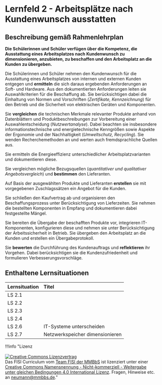 # Lernfeld 2 - Arbeitsplätze nach Kundenwunsch ausstatten

## Beschreibung gemäß Rahmenlehrplan

**Die Schülerinnen und Schüler verfügen über die Kompetenz, die Ausstattung eines Arbeitsplatzes nach Kundenwunsch zu dimensionieren, anzubieten, zu beschaffen und den Arbeitsplatz an die Kunden zu übergeben.**

Die Schülerinnen und Schüler nehmen den Kundenwunsch für die Ausstattung eines Arbeitsplatzes von internen und externen Kunden entgegen und **ermitteln** die sich daraus ergebenden Anforderungen an Soft- und Hardware. Aus den dokumentierten Anforderungen leiten sie Auswahlkriterien für die Beschaffung ab. Sie berücksichtigen dabei die Einhaltung von Normen und Vorschriften (*Zertifikate, Kennzeichnung*) für den Betrieb und die Sicherheit von elektrischen Geräten und Komponenten.

Sie **vergleichen** die technischen Merkmale relevanter Produkte anhand von Datenblättern und Produktbeschreibungen zur Vorbereitung einer Auswahlentscheidung (*Nutzwertanalyse*). Dabei beachten sie insbesondere informationstechnische und energietechnische Kenngrößen sowie Aspekte der Ergonomie und der Nachhaltigkeit (*Umweltschutz, Recycling*). Sie wenden Recherchemethoden an und werten auch fremdsprachliche Quellen aus.

Sie ermitteln die Energieeffizienz unterschiedlicher Arbeitsplatzvarianten und dokumentieren 
diese.  

Sie vergleichen mögliche Bezugsquellen (*quantitativer und qualitativer Angebotsvergleich*) und **bestimmen** den Lieferanten.

Auf Basis der ausgewählten Produkte und Lieferanten **erstellen** sie mit vorgegebenen Zuschlagssätzen ein Angebot für die Kunden.

Sie schließen den Kaufvertrag ab und organisieren den Beschaffungsprozess unter Berücksichtigung von Lieferzeiten. Sie nehmen die bestellten Komponenten in Empfang und dokumentieren dabei festgestellte Mängel.

Sie bereiten die Übergabe der beschafften Produkte vor, integrieren IT-Komponenten, konfigurieren diese und nehmen sie unter Berücksichtigung der Arbeitssicherheit in Betrieb. Sie übergeben den Arbeitsplatz an die Kunden und erstellen ein Übergabeprotokoll.

Sie **bewerten** die Durchführung des Kundenauftrags und **reflektieren** ihr Vorgehen. Dabei berücksichtigen sie die Kundenzufriedenheit und formulieren Verbesserungsvorschläge.

## Enthaltene Lernsituationen

| Lernsituation | Titel |
| :--- | :--- |
| LS 2.1 |  |
| LS 2.2 |  |
| LS 2.3 |  |
| LS 2.4 |  |
| LS 2.6 | IT-Systeme unterscheiden |
| LS 2.7 | Netzwerkspeicher dimensionieren |

!!!info "Lizenz<br><br><a rel="license" href="http://creativecommons.org/licenses/by-nc-sa/4.0/"><img alt="Creative Commons Lizenzvertrag" style="border-width:0" src="https://i.creativecommons.org/l/by-nc-sa/4.0/88x31.png" /></a><br /><span xmlns:dct="http://purl.org/dc/terms/" property="dct:title">Das FISI Curriculum</span> vom <a xmlns:cc="http://creativecommons.org/ns#" href="https://herr-nm.github.io/MMBbS_FISI_Curriculum/" property="cc:attributionName" rel="cc:attributionURL">Team FISI der MMBbS</a> ist lizenziert unter einer <a rel="license" href="http://creativecommons.org/licenses/by-nc-sa/4.0/">Creative Commons Namensnennung - Nicht-kommerziell - Weitergabe unter gleichen Bedingungen 4.0 International Lizenz</a>. Fragen, Hinweise etc. an neumann@mmbbs.de."